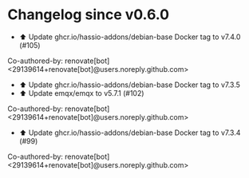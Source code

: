 # Changelog since v0.6.0
- ⬆️ Update ghcr.io/hassio-addons/debian-base Docker tag to v7.4.0 (#105)

Co-authored-by: renovate[bot] <29139614+renovate[bot]@users.noreply.github.com> 
- ⬆️ Update ghcr.io/hassio-addons/debian-base Docker tag to v7.3.5 
- ⬆️ Update emqx/emqx to v5.7.1 (#102)

Co-authored-by: renovate[bot] <29139614+renovate[bot]@users.noreply.github.com> 
- ⬆️ Update ghcr.io/hassio-addons/debian-base Docker tag to v7.3.4 (#99)

Co-authored-by: renovate[bot] <29139614+renovate[bot]@users.noreply.github.com> 
